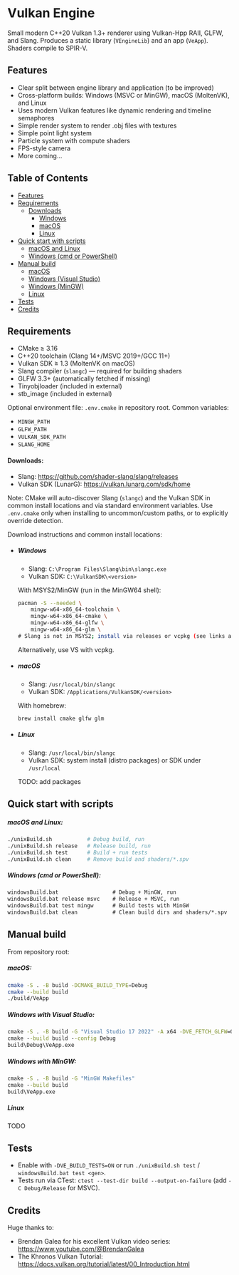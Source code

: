 # Vulkan Engine

Small modern C++20 Vulkan 1.3+ renderer using Vulkan-Hpp RAII, GLFW, and Slang. Produces a static library (`VEngineLib`) and an app (`VeApp`). Shaders compile to SPIR-V.

## Features
- Clear split between engine library and application (to be improved)
- Cross-platform builds: Windows (MSVC or MinGW), macOS (MoltenVK), and Linux
- Uses modern Vulkan features like dynamic rendering and timeline semaphores
- Simple render system to render .obj files with textures
- Simple point light system
- Particle system with compute shaders
- FPS-style camera
- More coming...

## Table of Contents

- [Features](#features)
- [Requirements](#requirements)
	- [Downloads](#downloads)
		- [Windows](#windows)
		- [macOS](#macos)
		- [Linux](#linux)
- [Quick start with scripts](#quick-start-with-scripts)
	- [macOS and Linux](#macos-and-linux)
	- [Windows (cmd or PowerShell)](#windows-cmd-or-powershell)
- [Manual build](#manual-build)
	- [macOS](#macos)
	- [Windows (Visual Studio)](#windows-with-visual-studio)
	- [Windows (MinGW)](#windows-with-mingw)
	- [Linux](#linux-1)
- [Tests](#tests)
 - [Credits](#credits)


## Requirements

- CMake ≥ 3.16
- C++20 toolchain (Clang 14+/MSVC 2019+/GCC 11+)
- Vulkan SDK ≥ 1.3 (MoltenVK on macOS)
- Slang compiler (`slangc`) — required for building shaders
- GLFW 3.3+ (automatically fetched if missing)
- Tinyobjloader (included in external)
- stb_image (included in external)

Optional environment file: `.env.cmake` in repository root. Common variables:
- `MINGW_PATH`
- `GLFW_PATH`
- `VULKAN_SDK_PATH`
- `SLANG_HOME`

#### Downloads:
- Slang: https://github.com/shader-slang/slang/releases
- Vulkan SDK (LunarG): https://vulkan.lunarg.com/sdk/home

Note: CMake will auto-discover Slang (`slangc`) and the Vulkan SDK in common install locations and via standard environment variables. Use `.env.cmake` only when installing to uncommon/custom paths, or to explicitly override detection.

Download instructions and common install locations:
- ##### Windows
	- Slang: `C:\Program Files\Slang\bin\slangc.exe`
	- Vulkan SDK: `C:\VulkanSDK\<version>`

	With MSYS2/MinGW (run in the MinGW64 shell):
	```bash
	pacman -S --needed \
		mingw-w64-x86_64-toolchain \
		mingw-w64-x86_64-cmake \
		mingw-w64-x86_64-glfw \
		mingw-w64-x86_64-glm \
	# Slang is not in MSYS2; install via releases or vcpkg (see links above)
	```
	Alternatively, use VS with vcpkg.

- ##### macOS
	- Slang: `/usr/local/bin/slangc`
	- Vulkan SDK: `/Applications/VulkanSDK/<version>`

	With homebrew:
	```bash
	brew install cmake glfw glm
	```
- ##### Linux
	- Slang: `/usr/local/bin/slangc`
	- Vulkan SDK: system install (distro packages) or SDK under `/usr/local`

	TODO: add packages


## Quick start with scripts

##### macOS and Linux:

```bash
./unixBuild.sh           # Debug build, run
./unixBuild.sh release   # Release build, run
./unixBuild.sh test      # Build + run tests
./unixBuild.sh clean     # Remove build and shaders/*.spv
```

##### Windows (cmd or PowerShell):

```bat
windowsBuild.bat                 # Debug + MinGW, run
windowsBuild.bat release msvc    # Release + MSVC, run
windowsBuild.bat test mingw      # Build tests with MinGW
windowsBuild.bat clean           # Clean build dirs and shaders/*.spv

```

## Manual build
From repository root:

##### macOS:

```bash
cmake -S . -B build -DCMAKE_BUILD_TYPE=Debug
cmake --build build
./build/VeApp
```

##### Windows with Visual Studio:

```bat
cmake -S . -B build -G "Visual Studio 17 2022" -A x64 -DVE_FETCH_GLFW=ON
cmake --build build --config Debug
build\Debug\VeApp.exe
```

##### Windows with MinGW:

```bat
cmake -S . -B build -G "MinGW Makefiles"
cmake --build build
build\VeApp.exe
```

##### Linux

TODO

## Tests

- Enable with `-DVE_BUILD_TESTS=ON` or run `./unixBuild.sh test` / `windowsBuild.bat test <gen>`.
- Tests run via CTest: `ctest --test-dir build --output-on-failure` (add `-C Debug/Release` for MSVC).

## Credits

Huge thanks to:

- Brendan Galea for his excellent Vulkan video series: https://www.youtube.com/@BrendanGalea
- The Khronos Vulkan Tutorial: https://docs.vulkan.org/tutorial/latest/00_Introduction.html